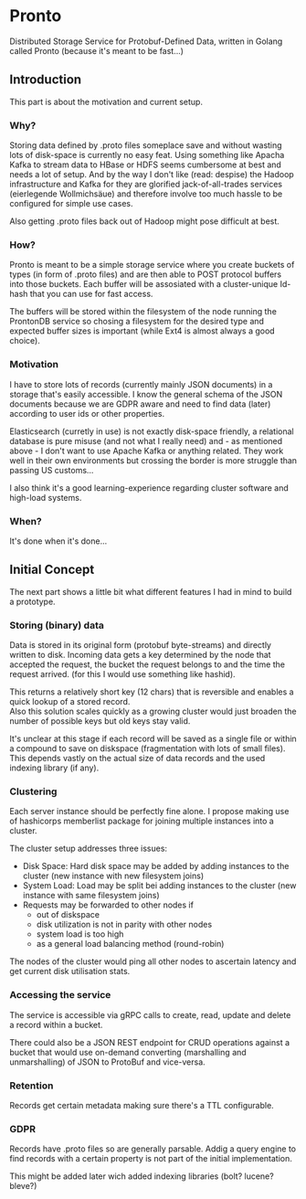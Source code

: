 # Pronto

Distributed Storage Service for Protobuf-Defined Data, written in Golang called Pronto (because it's meant to be fast...)

## Introduction

This part is about the motivation and current setup.

### Why?

Storing data defined by .proto files someplace save and without wasting lots of disk-space is currently no easy feat.
Using something like Apacha Kafka to stream data to HBase or HDFS seems cumbersome at best and needs a lot of setup. 
And by the way I don't like (read: despise) the Hadoop infrastructure and Kafka for they are glorified jack-of-all-trades
services (eierlegende Wollmichsäue) and therefore involve too much hassle to be configured for simple use cases.

Also getting .proto files back out of Hadoop might pose difficult at best.

### How?

Pronto is meant to be a simple storage service where you create buckets of types (in form of .proto files) and are then able to POST protocol buffers into those buckets. Each buffer will be assosiated with a cluster-unique Id-hash that you can use for fast access.

The buffers will be stored within the filesystem of the node running the ProntonDB service so chosing a filesystem for the desired type and expected buffer sizes is important (while Ext4 is almost always a good choice).

### Motivation

I have to store lots of records (currently mainly JSON documents) in a storage that's easily accessible. I know the general schema of the JSON documents because we are GDPR aware and need to find data (later) according to user ids or other properties.

Elasticsearch (curretly in use) is not exactly disk-space friendly, a relational database is pure misuse (and not what I really need) and - as mentioned above - I don't want to use Apache Kafka or anything related.
They work well in their own environments but crossing the border is more struggle than passing US customs...

I also think it's a good learning-experience regarding cluster software and high-load systems.

### When?

It's done when it's done...

## Initial Concept

The next part shows a little bit what different features I had in mind to build a prototype.

### Storing (binary) data

Data is stored in its original form (protobuf byte-streams) and directly written to disk. Incoming data gets a key determined by the node that accepted the request, the bucket the request belongs to and the time the request arrived. (for this I would use something like hashid).

This returns a relatively short key (12 chars) that is reversible and enables a quick lookup of a stored record.  
Also this solution scales quickly as a growing cluster would just broaden the number of possible keys but old keys stay valid.

It's unclear at this stage if each record will be saved as a single file or within a compound to save on diskspace (fragmentation with lots of small files).  
This depends vastly on the actual size of data records and the used indexing library (if any).

### Clustering

Each server instance should be perfectly fine alone. I propose making use of hashicorps memberlist package for joining multiple instances into a cluster.

The cluster setup addresses three issues:

* Disk Space: Hard disk space may be added by adding instances to the cluster (new instance with new filesystem joins)
* System Load: Load may be split bei adding instances to the cluster (new instance with same filesystem joins)
* Requests may be forwarded to other nodes if
  * out of diskspace
  * disk utilization is not in parity with other nodes
  * system load is too high
  * as a general load balancing method (round-robin)

The nodes of the cluster would ping all other nodes to ascertain latency and get current disk utilisation stats.

### Accessing the service

The service is accessible via gRPC calls to create, read, update and delete a record within a bucket.

There could also be a JSON REST endpoint for CRUD operations against a bucket that would use on-demand converting (marshalling and unmarshalling) of JSON to ProtoBuf and vice-versa.

### Retention

Records get certain metadata making sure there's a TTL configurable. 

### GDPR

Records have .proto files so are generally parsable. Addig a query engine to find records with a certain property is not part of the initial implementation.

This might be added later wich added indexing libraries (bolt? lucene?bleve?)
